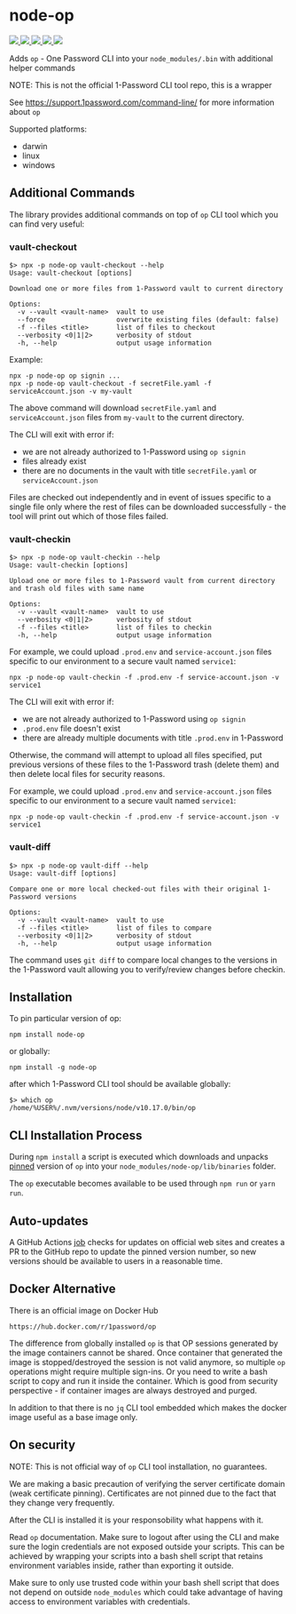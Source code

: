 # node-op

<a href="https://www.npmjs.com/package/node-op">
<img src="https://img.shields.io/npm/v/node-op.svg" >
</a>
<a href="https://github.com/zaripych/node-op/actions?query=workflow%3A%22Verify+Downloads%22">
<img src="https://github.com/zaripych/node-op/workflows/Verify%20Downloads/badge.svg" >
</a>
<a href="https://github.com/zaripych/node-op/actions?query=workflow%3A%22Check+Latest+Version%22">
<img src="https://github.com/zaripych/node-op/workflows/Check%20Latest%20Version/badge.svg?branch=master" >
</a>
<a href="https://github.com/zaripych/node-op/actions?query=workflow%3ARelease">
<img src="https://github.com/zaripych/node-op/workflows/Release/badge.svg?branch=master" >
</a>
<a href="https://greenkeeper.io/">
<img src="https://badges.greenkeeper.io/zaripych/node-op.svg" >
</a>

Adds `op` - One Password CLI into your `node_modules/.bin` with additional helper commands

NOTE: This is not the official 1-Password CLI tool repo, this is a wrapper

See https://support.1password.com/command-line/ for more information about `op`

Supported platforms:

- darwin
- linux
- windows

## Additional Commands

The library provides additional commands on top of `op` CLI tool which you can find very useful:

### vault-checkout

```
$> npx -p node-op vault-checkout --help
Usage: vault-checkout [options]

Download one or more files from 1-Password vault to current directory

Options:
  -v --vault <vault-name>  vault to use
  --force                  overwrite existing files (default: false)
  -f --files <title>       list of files to checkout
  --verbosity <0|1|2>      verbosity of stdout
  -h, --help               output usage information
```

Example:

```
npx -p node-op op signin ...
npx -p node-op vault-checkout -f secretFile.yaml -f serviceAccount.json -v my-vault
```

The above command will download `secretFile.yaml` and `serviceAccount.json` files from `my-vault` to the current directory.

The CLI will exit with error if:

- we are not already authorized to 1-Password using `op signin`
- files already exist
- there are no documents in the vault with title `secretFile.yaml` or `serviceAccount.json`

Files are checked out independently and in event of issues specific to a single file only where the rest of files can be downloaded successfully - the tool will print out which of those files failed.

### vault-checkin

```
$> npx -p node-op vault-checkin --help
Usage: vault-checkin [options]

Upload one or more files to 1-Password vault from current directory and trash old files with same name

Options:
  -v --vault <vault-name>  vault to use
  --verbosity <0|1|2>      verbosity of stdout
  -f --files <title>       list of files to checkin
  -h, --help               output usage information
```

For example, we could upload `.prod.env` and `service-account.json` files specific to our environment to a secure vault named `service1`:

```
npx -p node-op vault-checkin -f .prod.env -f service-account.json -v service1
```

The CLI will exit with error if:

- we are not already authorized to 1-Password using `op signin`
- `.prod.env` file doesn't exist
- there are already multiple documents with title `.prod.env` in 1-Password

Otherwise, the command will attempt to upload all files specified, put previous versions of these files to the 1-Password trash (delete them) and then delete local files for security reasons.

For example, we could upload `.prod.env` and `service-account.json` files specific to our environment to a secure vault named `service1`:

```
npx -p node-op vault-checkin -f .prod.env -f service-account.json -v service1
```

### vault-diff

```
$> npx -p node-op vault-diff --help
Usage: vault-diff [options]

Compare one or more local checked-out files with their original 1-Password versions

Options:
  -v --vault <vault-name>  vault to use
  -f --files <title>       list of files to compare
  --verbosity <0|1|2>      verbosity of stdout
  -h, --help               output usage information
```

The command uses `git diff` to compare local changes to the versions in the 1-Password vault allowing you to verify/review changes before checkin.

## Installation

To pin particular version of op:

```
npm install node-op
```

or globally:

```
npm install -g node-op
```

after which 1-Password CLI tool should be available globally:

```
$> which op
/home/%USER%/.nvm/versions/node/v10.17.0/bin/op
```

## CLI Installation Process

During `npm install` a script is executed which downloads and unpacks [pinned](https://github.com/zaripych/node-op/blob/master/package.json#L4) version of `op` into your `node_modules/node-op/lib/binaries` folder.

The `op` executable becomes available to be used through `npm run` or `yarn run`.

## Auto-updates

A GitHub Actions [job](https://github.com/zaripych/node-op/actions?query=workflow%3A%22Check+Latest+Version%22) checks for updates on official web sites and creates a PR to the GitHub repo to update the pinned version number, so new versions should be available to users in a reasonable time.

## Docker Alternative

There is an official image on Docker Hub

```
https://hub.docker.com/r/1password/op
```

The difference from globally installed `op` is that OP sessions generated by the image containers cannot be shared. Once container that generated the image is stopped/destroyed the session is not valid anymore, so multiple `op` operations might require multiple sign-ins. Or you need to write a bash script to copy and run it inside the container. Which is good from security perspective - if container images are always destroyed and purged.

In addition to that there is no `jq` CLI tool embedded which makes the docker image useful as a base image only.

## On security

NOTE: This is not official way of `op` CLI tool installation, no guarantees.

We are making a basic precaution of verifying the server certificate domain (weak certificate pinning). Certificates are not pinned due to the fact that they change very frequently.

After the CLI is installed it is your responsobility what happens with it.

Read `op` documentation. Make sure to logout after using the CLI and make sure the login credentials are not exposed outside your scripts. This can be achieved by wrapping your scripts into a bash shell script that retains environment variables inside, rather than exporting it outside.

Make sure to only use trusted code within your bash shell script that does not depend on outside `node_modules` which could take advantage of having access to environment variables with credentials.
